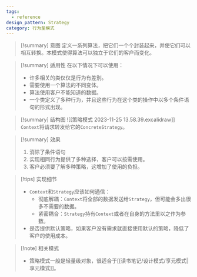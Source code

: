 ```yaml
---
tags:
  - reference
design_pattern: Strategy
category: 行为型模式
---
```

> [!summary] 意图
> 定义一系列算法，把它们一个个封装起来，并使它们可以相互转换。本模式使得算法可以独立于它们的客户而变化。

> [!summary] 适用性
> 在以下情况下可以使用：
> - 许多相关的类仅仅是行为有差别。
> - 需要使用一个算法的不同变体。
> - 算法使用客户不能知道的数据。
> - 一个类定义了多种行为，并且这些行为在这个类的操作中以多个条件语句的形式出现。

> [!summary] 结构图
> ![[策略模式 2023-11-25 13.58.39.excalidraw]]
> `Context`将请求转发给它的`ConcreteStrategy`。

> [!summary] 效果
> 1. 消除了条件语句
> 2. 实现相同行为提供了多种选择，客户可以按需使用。
> 3. 客户必须要了解多种策略，这增加了使用的负担。

> [!tips] 实现细节
> - `Context`和`Strategy`应该如何通信：
> 	- 彻底解耦：`Context`将全部的数据发送给`Strategy`，但可能会多出很多不需要的数据。
> 	- 紧密耦合：`Strategy`持有`Context`或者在自身的方法里以之作为参数。
> - 是否提供默认策略，如果客户没有需求就直接使用默认的策略，降低了客户的使用成本。

> [!note] 相关模式
> - 策略模式一般是轻量级对象，很适合于[[读书笔记/设计模式/享元模式|享元模式]]。
